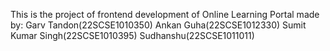 This is the project of frontend development of Online Learning Portal made by:
Garv Tandon(22SCSE1010350)
Ankan Guha(22SCSE1012330)
Sumit Kumar Singh(22SCSE1010395)
Sudhanshu(22SCSE1011011)
